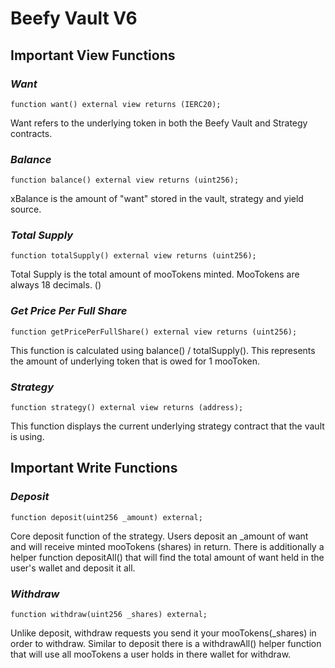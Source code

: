 # Beefy Vault V6

## Important View Functions

### _Want_

```
function want() external view returns (IERC20);
```

Want refers to the underlying token in both the Beefy Vault and Strategy contracts.

### _Balance_

```
function balance() external view returns (uint256);
```

xBalance is the amount of "want" stored in the vault, strategy and yield source.

### _Total Supply_

```
function totalSupply() external view returns (uint256);
```

Total Supply is the total amount of mooTokens minted. MooTokens are always 18 decimals. ()

### _Get Price Per Full Share_

```
function getPricePerFullShare() external view returns (uint256);
```

This function is calculated using balance() / totalSupply(). This represents the amount of underlying token that is owed for 1 mooToken.

### _Strategy_

```
function strategy() external view returns (address);
```

This function displays the current underlying strategy contract that the vault is using.

## Important Write Functions

### _Deposit_

```
function deposit(uint256 _amount) external;
```

Core deposit function of the strategy. Users deposit an \_amount of want and will receive minted mooTokens (shares) in return. There is additionally a helper function depositAll() that will find the total amount of want held in the user's wallet and deposit it all.

### _Withdraw_

```
function withdraw(uint256 _shares) external;
```

Unlike deposit, withdraw requests you send it your mooTokens(\_shares) in order to withdraw. Similar to deposit there is a withdrawAll() helper function that will use all mooTokens a user holds in there wallet for withdraw.
